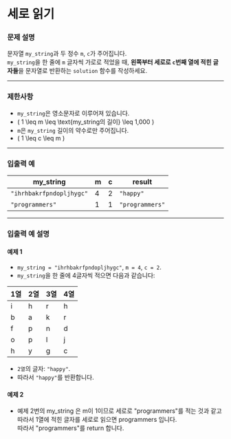 # 세로 읽기

### 문제 설명
문자열 `my_string`과 두 정수 `m`, `c`가 주어집니다.  
`my_string`을 한 줄에 `m` 글자씩 가로로 적었을 때, **왼쪽부터 세로로 `c`번째 열에 적힌 글자들**을 문자열로 반환하는 `solution` 함수를 작성하세요.

---

### 제한사항
- `my_string`은 영소문자로 이루어져 있습니다.
- \( 1 \leq m \leq \text{my_string의 길이} \leq 1,000 \)
- `m`은 `my_string` 길이의 약수로만 주어집니다.
- \( 1 \leq c \leq m \)

---

### 입출력 예

| my_string                | m | c | result          |
|--------------------------|---|---|-----------------|
| `"ihrhbakrfpndopljhygc"` | 4 | 2 | `"happy"`       |
| `"programmers"`          | 1 | 1 | `"programmers"` |

---

### 입출력 예 설명

#### 예제 1
- `my_string = "ihrhbakrfpndopljhygc"`, `m = 4`, `c = 2`.
- `my_string`을 한 줄에 4글자씩 적으면 다음과 같습니다:

| 1열 | 2열 | 3열 | 4열 |
|----|----|----|----|
| i  | h  | r  | h  |
| b  | a  | k  | r  |
| f  | p  | n  | d  |
| o  | p  | l  | j  |
| h  | y  | g  | c  |

- `2열`의 글자: `"happy"`.
- 따라서 `"happy"`를 반환합니다.

#### 예제 2
- 예제 2번의 my_string 은 m이 1이므로 세로로 "programmers"를 적는 것과 같고 따라서 1열에 적힌 글자를 세로로 읽으면 programmers 입니다.  
따라서 "programmers"를 return 합니다.